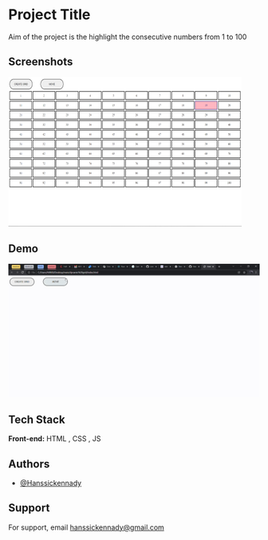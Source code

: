 # Project Title

Aim of the project is the highlight the consecutive numbers from 1 to 100


## Screenshots

![App Screenshot](dyna-grid.png)


## Demo

![Gif demo of README-generator](dyna-grid-demo.gif)



## Tech Stack

**Front-end:** HTML , CSS , JS


## Authors

- [@Hanssickennady](https://github.com/Hanssickennady)


## Support

For support, email hanssickennady@gmail.com